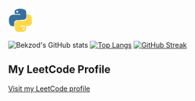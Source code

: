 <img src="https://github.com/Mukhriddin19980901/Mukhriddin19980901/blob/main/Python.gif" width="50" height="50" />

![Bekzod's GitHub stats](https://github-readme-stats.vercel.app/api?username=bekzod4606&show_icons=true&theme=radical)
[![Top Langs](https://github-readme-stats.vercel.app/api/top-langs/?username=bekzod4606&layout=compact&theme=radical)](https://github.com/anuraghazra/github-readme-stats)
[![GitHub Streak](https://github-readme-streak-stats.herokuapp.com/?user=bekzod4606&theme=radical&v=1)](https://git.io/streak-stats)

## My LeetCode Profile
[Visit my LeetCode profile](https://leetcode.com/u/Begzod_24/)
